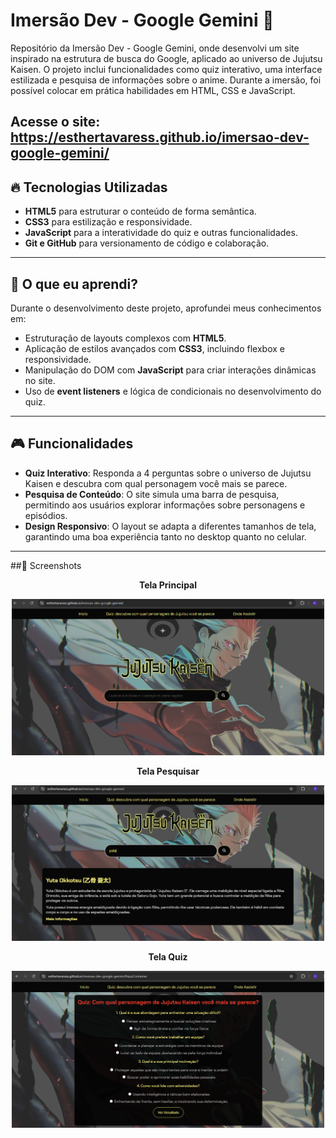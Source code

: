 # Imersão Dev - Google Gemini 🚀

Repositório da Imersão Dev - Google Gemini, onde desenvolvi um site inspirado na estrutura de busca do Google, aplicado ao universo de Jujutsu Kaisen. O projeto inclui funcionalidades como quiz interativo, uma interface estilizada e pesquisa de informações sobre o anime. Durante a imersão, foi possível colocar em prática habilidades em HTML, CSS e JavaScript.

Acesse o site: https://esthertavaress.github.io/imersao-dev-google-gemini/
---

## 🔥 Tecnologias Utilizadas

- **HTML5** para estruturar o conteúdo de forma semântica.
- **CSS3** para estilização e responsividade.
- **JavaScript** para a interatividade do quiz e outras funcionalidades.
- **Git e GitHub** para versionamento de código e colaboração.

---

## 📖 O que eu aprendi?

Durante o desenvolvimento deste projeto, aprofundei meus conhecimentos em:

- Estruturação de layouts complexos com **HTML5**.
- Aplicação de estilos avançados com **CSS3**, incluindo flexbox e responsividade.
- Manipulação do DOM com **JavaScript** para criar interações dinâmicas no site.
- Uso de **event listeners** e lógica de condicionais no desenvolvimento do quiz.

---

## 🎮 Funcionalidades

- **Quiz Interativo**: Responda a 4 perguntas sobre o universo de Jujutsu Kaisen e descubra com qual personagem você mais se parece.
- **Pesquisa de Conteúdo**: O site simula uma barra de pesquisa, permitindo aos usuários explorar informações sobre personagens e episódios.
- **Design Responsivo**: O layout se adapta a diferentes tamanhos de tela, garantindo uma boa experiência tanto no desktop quanto no celular.

---

##📸 Screenshots

<p align="center"><b>Tela Principal</b></p>
<p align="center">
  <img src="https://github.com/esthertavaress/imersao-dev-google-gemini/blob/main/imagens/readme/tela-principal.png" alt="Imagem da Tela Principal" width="500px">
</p>

<p align="center"><b>Tela Pesquisar</b></p>
<p align="center">
  <img src="https://github.com/esthertavaress/imersao-dev-google-gemini/blob/main/imagens/readme/pesquisa.png" alt="Imagem da Pesquisa" width="500px">
</p>

<p align="center"><b>Tela Quiz</b></p>
<p align="center">
  <img src="https://github.com/esthertavaress/imersao-dev-google-gemini/blob/main/imagens/readme/quizz.png" alt="Imagem do Quiz" width="500px">
</p>


